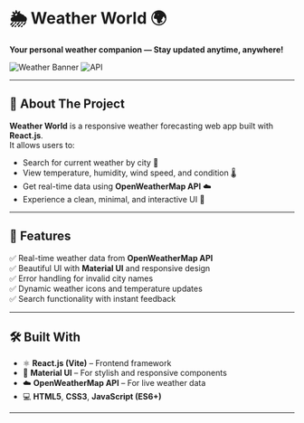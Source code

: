 # 🌦️ Weather World 🌍  
**Your personal weather companion — Stay updated anytime, anywhere!**

![Weather Banner](https://img.shields.io/badge/Weather-ReactJS-blue?style=for-the-badge)
![API](https://img.shields.io/badge/OpenWeatherMap-API-orange?style=for-the-badge)

---


## 📖 About The Project  

**Weather World** is a responsive weather forecasting web app built with **React.js**.  
It allows users to:
- Search for current weather by city 🌇  
- View temperature, humidity, wind speed, and condition 🌡️  
- Get real-time data using **OpenWeatherMap API** ☁️  
- Experience a clean, minimal, and interactive UI 💫  

---

## 🧠 Features  

✅ Real-time weather data from **OpenWeatherMap API**  
✅ Beautiful UI with **Material UI** and responsive design  
✅ Error handling for invalid city names  
✅ Dynamic weather icons and temperature updates  
✅ Search functionality with instant feedback  

---

## 🛠️ Built With  

- ⚛️ **React.js (Vite)** – Frontend framework  
- 🎨 **Material UI** – For stylish and responsive components  
- ☁️ **OpenWeatherMap API** – For live weather data  
- 💻 **HTML5**, **CSS3**, **JavaScript (ES6+)**  

---



